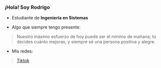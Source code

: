### ¡Hola! Soy Rodrigo

* Estudiante de **Ingeniería en Sistemas**

* Algo que siempre tengo presente:
> Nuestro máximo esfuerzo de hoy puede ser el mínimo de mañana;
> tú decides cuánto mejoras, y siempre sé una persona positiva y alegre.

* Mis redes:
> [Tiktok](https://www.tiktok.com/@r_saul_00?_t=ZM-8xwjA4bO7O9&_r=1 "Tiktok")
